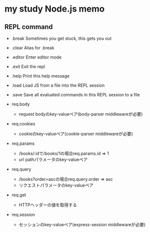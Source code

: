 # my study Node.js memo

## REPL command

* .break    Sometimes you get stuck, this gets you out
* .clear    Alias for .break
* .editor   Enter editor mode
* .exit     Exit the repl
* .help     Print this help message
* .load     Load JS from a file into the REPL session
* .save     Save all evaluated commands in this REPL session to a file


* req.body
  * request bodyのkey-valueペア(body-parser middlewareが必要)
* req.cookies
  * cookieのkey-valueペア(cookie-parser middlewareが必要)
* req.params
  * /books/:idで/books/1の場合req.params.id => 1
  * url pathパラメータのkey-valueペア
* req.query
  * /books?order=ascの場合req.query.order => asc
  * リクエストパラメータのkey-valueペア
* req.get
  * HTTPヘッダーの値を取得する
* req.session
  * セッションのkey-valueペア(express-session middlewareが必要)